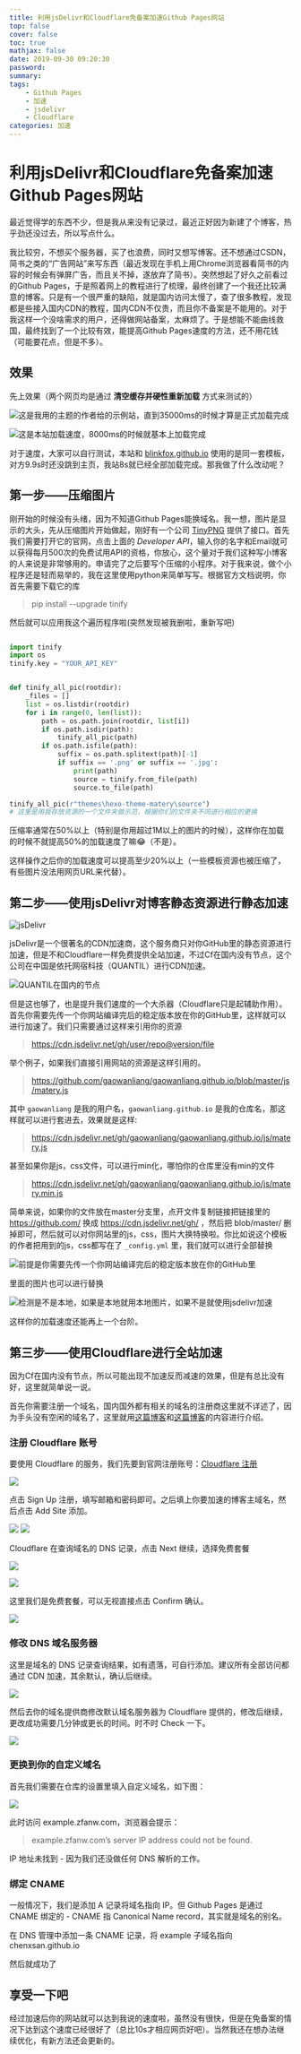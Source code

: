 ```yaml
---
title: 利用jsDelivr和Cloudflare免备案加速Github Pages网站
top: false
cover: false
toc: true
mathjax: false
date: 2019-09-30 09:20:30
password:
summary:
tags: 
    - Github Pages
    - 加速
    - jsdelivr
    - Cloudflare
categories: 加速
---
```

# 利用jsDelivr和Cloudflare免备案加速Github Pages网站
最近觉得学的东西不少，但是我从来没有记录过，最近正好因为新建了个博客，热乎劲还没过去，所以写点什么。

我比较穷，不想买个服务器，买了也浪费，同时又想写博客。还不想通过CSDN，简书之类的“广告网站”来写东西（最近发现在手机上用Chrome浏览器看简书的内容的时候会有弹屏广告，而且关不掉，遂放弃了简书）。突然想起了好久之前看过的Github Pages，于是照着网上的教程进行了梳理，最终创建了一个我还比较满意的博客。只是有一个很严重的缺陷，就是国内访问太慢了，查了很多教程，发现都是些接入国内CDN的教程，国内CDN不仅贵，而且你不备案是不能用的。对于我这样一个没啥需求的用户，还得做网站备案，太麻烦了。于是想能不能曲线救国，最终找到了一个比较有效，能提高Github Pages速度的方法，还不用花钱（可能要花点，但是不多）。
## 效果

先上效果（两个网页均是通过 **清空缓存并硬性重新加载** 方式来测试的）

![这是我用的主题的作者给的示例站，直到35000ms的时候才算是正式加载完成](https://i.loli.net/2019/09/29/f9ij6oYm83UpadG.png)

![这是本站加载速度，8000ms的时候就基本上加载完成](https://i.loli.net/2019/09/29/obNetxyrPZQ5fHR.png)

对于速度，大家可以自行测试，本站和 [blinkfox.github.io](https://blinkfox.github.io) 使用的是同一套模板，对方9.9s时还没跳到主页，我站8s就已经全部加载完成。那我做了什么改动呢？

## 第一步——压缩图片

刚开始的时候没有头绪，因为不知道Github Pages能换域名。我一想，图片是显示的大头，先从压缩图片开始做起，刚好有一个公司 [TinyPNG](https://tinypng.com/) 提供了接口。首先我们需要打开它的官网，点击上面的 *Developer API*，输入你的名字和Email就可以获得每月500次的免费试用API的资格，你放心，这个量对于我们这种写小博客的人来说是非常够用的。申请完了之后要写个压缩的小程序。对于我来说，做个小程序还是轻而易举的，我在这里使用python来简单写写。根据官方文档说明，你首先需要下载它的库
> pip install --upgrade tinify

然后就可以应用我这个遍历程序啦(突然发现被我删啦，重新写吧)
```python

import tinify
import os
tinify.key = "YOUR_API_KEY"


def tinify_all_pic(rootdir):
    _files = []
    list = os.listdir(rootdir)
    for i in range(0, len(list)):
        path = os.path.join(rootdir, list[i])
        if os.path.isdir(path):
            tinify_all_pic(path)
        if os.path.isfile(path):
            suffix = os.path.splitext(path)[-1]
            if suffix == '.png' or suffix == '.jpg':
                print(path)
                source = tinify.from_file(path)
                source.to_file(path)

tinify_all_pic(r"themes\hexo-theme-matery\source")
# 这里是用我存放资源的一个文件夹做示范，根据你们的文件夹不同进行相应的更换

```

压缩率通常在50%以上（特别是你用超过1M以上的图片的时候），这样你在加载的时候不就提高50%的加载速度了嘛😂（不是）。

这样操作之后你的加载速度可以提高至少20%以上（一些模板资源也被压缩了，有些图片没法用网页URL来代替）。

## 第二步——使用jsDelivr对博客静态资源进行静态加速

![jsDelivr](https://www.jsdelivr.com/img/logo-horizontal.svg)

jsDelivr是一个很著名的CDN加速商，这个服务商只对你GitHub里的静态资源进行加速，但是不和Cloudflare一样免费提供全站加速，不过Cf在国内没有节点，这个公司在中国是依托网宿科技（QUANTIL）进行CDN加速。

![QUANTIL在国内的节点](https://i.loli.net/2019/09/30/65naHkyO2NFRWTe.png)

但是这也够了，也是提升我们速度的一个大杀器（Cloudflare只是起辅助作用）。首先你需要先传一个你网站编译完后的稳定版本放在你的GitHub里，这样就可以进行加速了。我们只需要通过这样来引用你的资源

> https://cdn.jsdelivr.net/gh/user/repo@version/file

举个例子，如果我们直接引用网站的资源是这样引用的。
> https://github.com/gaowanliang/gaowanliang.github.io/blob/master/js/matery.js

其中 `gaowanliang` 是我的用户名，`gaowanliang.github.io` 是我的仓库名，那这样就可以进行套进去，效果就是这样:

> https://cdn.jsdelivr.net/gh/gaowanliang/gaowanliang.github.io/js/matery.js

甚至如果你是js，css文件，可以进行min化，哪怕你的仓库里没有min的文件

> https://cdn.jsdelivr.net/gh/gaowanliang/gaowanliang.github.io/js/matery.min.js

简单来说，如果你的文件放在master分支里，点开文件复制链接把链接里的 https://github.com/ 换成 https://cdn.jsdelivr.net/gh/ ，然后把 blob/master/ 删掉即可，然后就可以对你网站里的js，css，图片大换特换啦。你比如说这个模板的作者把用到的js，css都写在了 `_config.yml` 里，我们就可以进行全部替换

![前提是你需要先传一个你网站编译完后的稳定版本放在你的GitHub里](https://i.loli.net/2019/09/30/Z2mdKjIeYJnSusi.png)

里面的图片也可以进行替换

![检测是不是本地，如果是本地就用本地图片，如果不是就使用jsdelivr加速](https://i.loli.net/2019/09/30/eEJ9BM3nFVcLfhI.png)

这样你的加载速度还能再上一个台阶。

## 第三步——使用Cloudflare进行全站加速

因为Cf在国内没有节点，所以可能出现不加速反而减速的效果，但是有总比没有好，这里就简单说一说。

首先你需要注册一个域名，国内国外都有相关的域名的注册商这里就不详述了，因为手头没有空闲的域名了，这里就用[这篇博客](https://starrycat.me/blog-add-cloudflare-cdn.html)和[这篇博客](https://blog.zfanw.com/github-pages-custom-domain/)的内容进行介绍。

### 注册 Cloudflare 账号

要使用 Cloudflare 的服务，我们先要到官网注册账号：[Cloudflare 注册](https://www.cloudflare.com/)

![](https://i.loli.net/2019/09/30/F4LKdBOuZAraGmb.png)

点击 Sign Up 注册，填写邮箱和密码即可。之后填上你要加速的博客主域名，然后点击 Add Site 添加。

![](https://i.loli.net/2019/09/30/yPjJDU2BmAWkHKa.png)
![](https://i.loli.net/2019/09/30/hMo7Psn1VLaQITU.png)

Cloudflare 在查询域名的 DNS 记录，点击 Next 继续，选择免费套餐

![](https://i.loli.net/2019/09/30/y7eJdDb35YMkO94.png)

![](https://i.loli.net/2019/09/30/N4iItqoAxKXQZsY.png)

这里我们是免费套餐，可以无视直接点击 Confirm 确认。

![](https://i.loli.net/2019/09/30/CmZ9h3xfajpMesw.png)

### 修改 DNS 域名服务器
这里是域名的 DNS 记录查询结果，如有遗落，可自行添加。建议所有全部访问都通过 CDN 加速，其余默认，确认后继续。

![](https://i.loli.net/2019/09/30/kiNjrDAHJTfV6Rm.png)

然后去你的域名提供商修改默认域名服务器为 Cloudflare 提供的，修改后继续，更改成功需要几分钟或更长的时间。时不时 Check 一下。

![](https://i.loli.net/2019/09/30/9Amja7kMRKbTNp2.png)

### 更换到你的自定义域名

首先我们需要在仓库的设置里填入自定义域名，如下图：

![](https://i.loli.net/2019/09/30/WTPCJ4iv6Eq8gSw.png)

此时访问 example.zfanw.com，浏览器会提示：

> example.zfanw.com’s server IP address could not be found.

IP 地址未找到 - 因为我们还没做任何 DNS 解析的工作。

### 绑定 CNAME

一般情况下，我们是添加 A 记录将域名指向 IP。但 Github Pages 是通过 CNAME 绑定的 - CNAME 指 Canonical Name record，其实就是域名的别名。

在 DNS 管理中添加一条 CNAME 记录，将 example 子域名指向 chenxsan.github.io

然后就成功了

## 享受一下吧

经过加速后你的网站就可以达到我说的速度啦，虽然没有很快，但是在免备案的情况下达到这个速度已经很好了（总比10s才相应网页好吧）。当然我还在想办法继续优化，有新方法还会更新的。